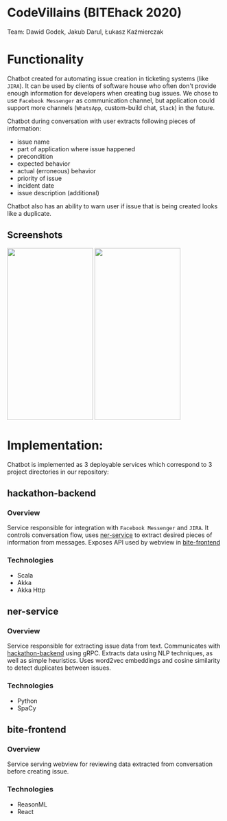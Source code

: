 # CodeVillains (BITEhack 2020)

Team: Dawid Godek, Jakub Darul, Łukasz Kaźmierczak

# Functionality

Chatbot created for automating issue creation in ticketing systems (like `JIRA`).
It can be used by clients of software house who often don't provide enough
information for developers when creating bug issues.
We chose to use `Facebook Messenger` as communication channel, but application
could support more channels (`WhatsApp`, custom-build chat, `Slack`) in the future.

Chatbot during conversation with user extracts following pieces of information:

- issue name
- part of application where issue happened
- precondition
- expected behavior
- actual (erroneous) behavior
- priority of issue
- incident date
- issue description (additional)

Chatbot also has an ability to warn user if issue that is being created looks
like a duplicate.

## Screenshots

<img src="https://scontent-waw1-1.xx.fbcdn.net/v/t1.15752-9/s1080x2048/81667692_816359952172356_2271203891813023744_n.jpg?_nc_cat=104&_nc_ohc=8LU6cflD9nYAQkpdWri7gTNug3y95CzMPZx_UQRDi4FaOmTajhAkPoHkQ&_nc_ht=scontent-waw1-1.xx&_nc_tp=1&oh=050df00c493fbf481ee78071f22e9985&oe=5E911FD6" data-canonical-src="https://scontent-waw1-1.xx.fbcdn.net/v/t1.15752-9/s1080x2048/81667692_816359952172356_2271203891813023744_n.jpg?_nc_cat=104&_nc_ohc=8LU6cflD9nYAQkpdWri7gTNug3y95CzMPZx_UQRDi4FaOmTajhAkPoHkQ&_nc_ht=scontent-waw1-1.xx&_nc_tp=1&oh=050df00c493fbf481ee78071f22e9985&oe=5E911FD6" width="200" height="400" />  <img src="
https://scontent-waw1-1.xx.fbcdn.net/v/t1.15752-9/s1080x2048/82048969_777197112777996_4431901247217336320_n.jpg?_nc_cat=100&_nc_ohc=XdnVG-O1bjIAQkx0KgiZ69NyAA48yy0pZPkh8YdD0UKqsbqJ6A73057gw&_nc_ht=scontent-waw1-1.xx&_nc_tp=1&oh=174c6bf27dc62557adca52499f09025a&oe=5E909585" data-canonical-src="
https://scontent-waw1-1.xx.fbcdn.net/v/t1.15752-9/s1080x2048/82048969_777197112777996_4431901247217336320_n.jpg?_nc_cat=100&_nc_ohc=XdnVG-O1bjIAQkx0KgiZ69NyAA48yy0pZPkh8YdD0UKqsbqJ6A73057gw&_nc_ht=scontent-waw1-1.xx&_nc_tp=1&oh=174c6bf27dc62557adca52499f09025a&oe=5E909585" width="200" height="400" /> 



# Implementation:

Chatbot is implemented as 3 deployable services which correspond to 3 project
directories in our repository:

## hackathon-backend

### Overview

Service responsible for integration with `Facebook Messenger` and `JIRA`.
It controls conversation flow, uses [ner-service](#ner-service) to extract desired
pieces of information from messages. Exposes API used by webview in [bite-frontend](#bite-frontend)

### Technologies

- Scala
- Akka
- Akka Http

## ner-service

### Overview

Service responsible for extracting issue data from text.
Communicates with [hackathon-backend](#hackathon-backend) using gRPC.
Extracts data using NLP techniques, as well as simple heuristics. Uses word2vec
embeddings and cosine similarity to detect duplicates between issues.

### Technologies

- Python
- SpaCy

## bite-frontend

### Overview

Service serving webview for reviewing data extracted from conversation
before creating issue.

### Technologies

- ReasonML
- React
